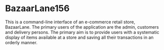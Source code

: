 # BazaarLane156
This is a command-line interface of an e-commerce retail store, BazaarLane. The primary users of the application are  the admin, customers and delivery persons. The primary aim is to provide users with a systematic display of items available at a store and saving all their transactions in an orderly manner.
